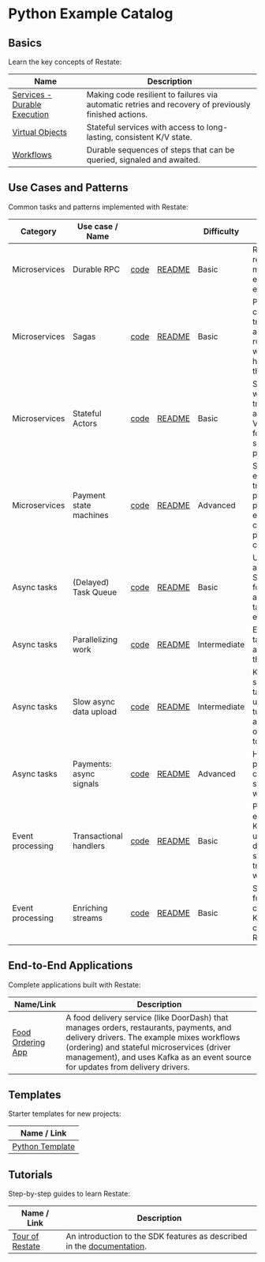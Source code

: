 # Python Example Catalog

## Basics

Learn the key concepts of Restate:

| Name                                   | Description                                                                                          |
|----------------------------------------|------------------------------------------------------------------------------------------------------|
| [Services - Durable Execution](basics) | Making code resilient to failures via automatic retries and recovery of previously finished actions. |
| [Virtual Objects](basics)              | Stateful services with access to long-lasting, consistent K/V state.                                 |
| [Workflows](basics)                    | Durable sequences of steps that can be queried, signaled and awaited.                                |

## Use Cases and Patterns

Common tasks and patterns implemented with Restate:

| Category         | Use case / Name         |                                                                          |                                                                                                                             | Difficulty   | Description                                                                                                 |
|------------------|-------------------------|--------------------------------------------------------------------------|-----------------------------------------------------------------------------------------------------------------------------|--------------|-------------------------------------------------------------------------------------------------------------|
| Microservices    | Durable RPC             | [code](patterns-use-cases/src/durablerpc/client.py)                      | [README](patterns-use-cases/README.md#microservices-durable-rpc)                                                            | Basic        | Restate persists requests and makes sure they execute exactly-once.                                         |
| Microservices    | Sagas                   | [code](patterns-use-cases/src/sagas/booking_workflow.py)                 | [README](patterns-use-cases/README.md#microservices-sagas)                                                                  | Basic        | Preserve consistency by tracking undo actions and running them when code fails halfway through.             |
| Microservices    | Stateful Actors         | [code](patterns-use-cases/src/statefulactors/machine_operator.py)        | [README](patterns-use-cases/README.md#microservices-stateful-actors)                                                        | Basic        | State machine with a set of transitions, built as a Restate Virtual Object for automatic state persistence. |
| Microservices    | Payment state machines  | [code](patterns-use-cases/src/statemachinepayments/payment_processor.py) | [README](patterns-use-cases/README.md#microservices-payment-state-machine)                                                  | Advanced     | State machine example that tracks a payment process, ensuring consistent processing and cancellations.      |
| Async tasks      | (Delayed) Task Queue    | [code](patterns-use-cases/src/queue/task_submitter.py)                   | [README](patterns-use-cases/README.md#async-tasks-delayed-tasks-queue)                                                      | Basic        | Use Restate as a queue. Schedule tasks for now or later and ensure the task is only executed once.          |
| Async tasks      | Parallelizing work      | [code](patterns-use-cases/src/parallelizework/fan_out_worker.py)         | [README](patterns-use-cases/README.md#async-tasks-parallelizing-work)                                                       | Intermediate | Execute a list of tasks in parallel and then gather their result.                                           |
| Async tasks      | Slow async data upload  | [code](patterns-use-cases/src/dataupload/client.py)                      | [README](patterns-use-cases/README.md#async-tasks-async-data-upload)                                                        | Intermediate | Kick of a synchronous task (e.g. data upload) and turn it into an asynchronous one if it takes too long.    |
| Async tasks      | Payments: async signals | [code](patterns-use-cases/src/signalspayments/payment_service.py)        | [README](patterns-use-cases/README.md#async-tasks-payment-signals---combining-sync-and-async-webhook-responses-from-stripe) | Advanced     | Handling async payment callbacks for slow payments, with Stripe.                                            |
| Event processing | Transactional handlers  | [code](patterns-use-cases/src/eventtransactions/user_feed.py)            | [README](patterns-use-cases/README.md#event-processing-transactional-handlers-with-durable-side-effects-and-timers)         | Basic        | Processing events (from Kafka) to update various downstream systems in a transactional way.                 |
| Event processing | Enriching streams       | [code](patterns-use-cases/src/eventenrichment/package_tracker.py)        | [README](patterns-use-cases/README.md#event-processing-event-enrichment)                                                    | Basic        | Stateful functions/actors connected to Kafka and callable over RPC.                                         |

## End-to-End Applications

Complete applications built with Restate:

| Name/Link                                                                  | Description                                                                                                                                                                                                                                                           |
|----------------------------------------------------------------------------|-----------------------------------------------------------------------------------------------------------------------------------------------------------------------------------------------------------------------------------------------------------------------|
| [Food Ordering App](end-to-end-applications/food-ordering)                 | A food delivery service (like DoorDash) that manages orders, restaurants, payments, and delivery drivers. The example mixes workflows (ordering) and stateful microservices (driver management), and uses Kafka as an event source for updates from delivery drivers. |


## Templates

Starter templates for new projects:

| Name / Link                         |
|-------------------------------------|
| [Python Template](templates/python) |

## Tutorials

Step-by-step guides to learn Restate:

| Name / Link                                         | Description                                                                                                         |
|-----------------------------------------------------|---------------------------------------------------------------------------------------------------------------------|
| [Tour of Restate](tutorials/tour-of-restate-python) | An introduction to the SDK features as described in the [documentation](https://docs.restate.dev/get_started/tour). |



